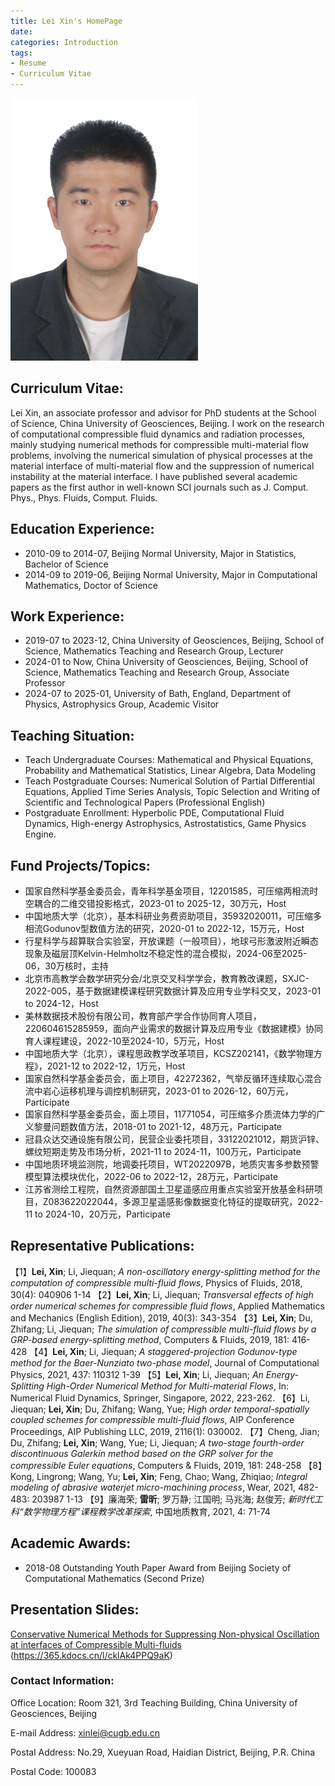 ```yaml
---
title: Lei Xin's HomePage
date:
categories: Introduction
tags:
- Resume
- Curriculum Vitae
---
```


![](/images/leixin.jpg)

## Curriculum Vitae:

Lei Xin, an associate professor and advisor for PhD students at the School of Science, China University of Geosciences, Beijing. I work on the research of computational compressible fluid dynamics and radiation processes, mainly studying numerical methods for compressible multi-material flow problems, involving the numerical simulation of physical processes at the material interface of multi-material flow and the suppression of numerical instability at the material interface. I have published several academic papers as the first author in well-known SCI journals such as J. Comput. Phys., Phys. Fluids, Comput. Fluids.

## Education Experience:

* 2010-09 to 2014-07, Beijing Normal University, Major in Statistics, Bachelor of Science
* 2014-09 to 2019-06, Beijing Normal University, Major in Computational Mathematics, Doctor of Science 

## Work Experience:

* 2019-07 to 2023-12, China University of Geosciences, Beijing, School of Science, Mathematics Teaching and Research Group, Lecturer
* 2024-01 to Now, China University of Geosciences, Beijing, School of Science, Mathematics Teaching and Research Group, Associate Professor
* 2024-07 to 2025-01, University of Bath, England, Department of Physics, Astrophysics Group, Academic Visitor

## Teaching Situation:

* Teach Undergraduate Courses: Mathematical and Physical Equations, Probability and Mathematical Statistics, Linear Algebra, Data Modeling
* Teach Postgraduate Courses: Numerical Solution of Partial Differential Equations, Applied Time Series Analysis, Topic Selection and Writing of Scientific and Technological Papers (Professional English)
* Postgraduate Enrollment: Hyperbolic PDE, Computational Fluid Dynamics, High-energy Astrophysics, Astrostatistics, Game Physics Engine.

## Fund Projects/Topics:

* 国家自然科学基金委员会，青年科学基金项目，12201585，可压缩两相流时空耦合的二维交错投影格式，2023-01 to 2025-12，30万元，Host
* 中国地质大学（北京），基本科研业务费资助项目，35932020011，可压缩多相流Godunov型数值方法的研究，2020-01 to 2022-12，15万元，Host
* 行星科学与超算联合实验室，开放课题（一般项目），地球弓形激波附近瞬态现象及磁层顶Kelvin-Helmholtz不稳定性的混合模拟，2024-06至2025-06，30万核时，主持
* 北京市高教学会数学研究分会/北京交叉科学学会，教育教改课题，SXJC-2022-005，基于数据建模课程研究数据计算及应用专业学科交叉，2023-01 to 2024-12，Host
* 美林数据技术股份有限公司，教育部产学合作协同育人项目，220604615285959，面向产业需求的数据计算及应用专业《数据建模》协同育⼈课程建设，2022-10至2024-10，5万元，Host
* 中国地质大学（北京），课程思政教学改革项目，KCSZ202141，《数学物理方程》，2021-12 to 2022-12，1万元，Host
* 国家自然科学基金委员会，面上项目，42272362，气举反循环连续取心混合流中岩心运移机理与调控机制研究，2023-01 to 2026-12，60万元，Participate
* 国家自然科学基金委员会，面上项目，11771054，可压缩多介质流体力学的广义黎曼问题数值方法，2018-01 to 2021-12，48万元，Participate
* 冠县众达交通设施有限公司，民营企业委托项目，33122021012，期货沪锌、螺纹短期走势及市场分析，2021-11 to 2024-11，100万元，Participate
* 中国地质环境监测院，地调委托项目，WT2022097B，地质灾害多参数预警模型算法模块优化，2022-06 to 2022-12，28万元，Participate
* 江苏省测绘工程院，自然资源部国土卫星遥感应用重点实验室开放基金科研项目，Z083622022044，多源卫星遥感影像数据变化特征的提取研究，2022-11 to 2024-10，20万元，Participate

## Representative Publications:

【1】**Lei, Xin**; Li, Jiequan; *A non-oscillatory energy-splitting method for the computation of compressible multi-fluid flows*, Physics of Fluids, 2018, 30(4): 040906 1-14
【2】**Lei, Xin**; Li, Jiequan; *Transversal effects of high order numerical schemes for compressible fluid flows*, Applied Mathematics and Mechanics (English Edition), 2019, 40(3): 343-354
【3】**Lei, Xin**; Du, Zhifang; Li, Jiequan; *The simulation of compressible multi-fluid flows by a GRP-based energy-splitting method*, Computers & Fluids, 2019, 181: 416-428
【4】**Lei, Xin**; Li, Jiequan; *A staggered-projection Godunov-type method for the Baer-Nunziato two-phase model*, Journal of Computational Physics, 2021, 437: 110312 1-39
【5】**Lei, Xin**; Li, Jiequan; *An Energy-Splitting High-Order Numerical Method for Multi-material Flows*, In: Numerical Fluid Dynamics, Springer, Singapore, 2022, 223-262.
【6】Li, Jiequan; **Lei, Xin**; Du, Zhifang; Wang, Yue; *High order temporal-spatially coupled schemes for compressible multi-fluid flows*, AIP Conference Proceedings, AIP Publishing LLC, 2019, 2116(1): 030002.
【7】Cheng, Jian; Du, Zhifang; **Lei, Xin**; Wang, Yue; Li, Jiequan; *A two-stage fourth-order discontinuous Galerkin method based on the GRP solver for the compressible Euler equations*, Computers & Fluids, 2019, 181: 248-258
【8】Kong, Lingrong; Wang, Yu; **Lei, Xin**; Feng, Chao; Wang, Zhiqiao; *Integral modeling of abrasive waterjet micro-machining process*, Wear, 2021, 482-483: 203987 1-13
【9】廉海荣; **雷昕**; 罗万静; 江国明; 马兆海; 赵俊芳; *新时代工科“数学物理方程”课程教学改革探索*, 中国地质教育, 2021, 4: 71-74

## Academic Awards:

* 2018-08  Outstanding Youth Paper Award from Beijing Society of Computational Mathematics (Second Prize)

## Presentation Slides:

[Conservative Numerical Methods for Suppressing Non-physical Oscillation at interfaces of Compressible Multi-fluids](/about/Conservative_Numerical_Methods_for_Suppressing_Non-physical_Oscillation_at_interfaces_of_Compressible_Multi-fluids.ppsx) (<https://365.kdocs.cn/l/cklAk4PPQ9aK>)

### Contact Information:

Office Location: Room 321, 3rd Teaching Building, China University of Geosciences, Beijing

E-mail Address: [xinlei@cugb.edu.cn](mailto:xinlei@cugb.edu.cn)

Postal Address: No.29, Xueyuan Road, Haidian District, Beijing, P.R. China

Postal Code: 100083

